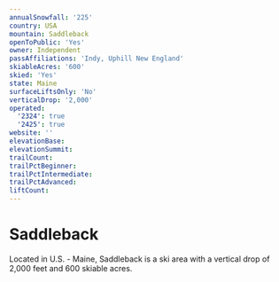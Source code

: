 ```yaml
---
annualSnowfall: '225'
country: USA
mountain: Saddleback
openToPublic: 'Yes'
owner: Independent
passAffiliations: 'Indy, Uphill New England'
skiableAcres: '600'
skied: 'Yes'
state: Maine
surfaceLiftsOnly: 'No'
verticalDrop: '2,000'
operated:
  '2324': true
  '2425': true
website: ''
elevationBase:
elevationSummit:
trailCount:
trailPctBeginner:
trailPctIntermediate:
trailPctAdvanced:
liftCount:
---
```



# Saddleback

Located in U.S. - Maine, Saddleback is a ski area with a vertical drop of 2,000 feet and 600 skiable acres.
